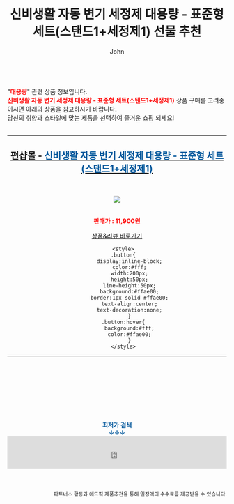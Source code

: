 ﻿---
layout: post
title:  "신비생활 자동 변기 세정제 대용량 - 표준형 세트(스탠드1+세정제1) 선물 추천"
author: John
categories: [ 대용량 ]
tags: [ 대용량 파일 전송, 대용량 파일 공유, 대용량 동영상 용량 줄이기, 대용량 보조배터리, 대용량 mkv mp4 변환, 대용량 pdf 용량 줄이기, 대용량 과자, 대용량 메일 전송, 대용량 usb, 대용량 와인 ]
image: https://cdn.funshop.co.kr/products/0000093618/vs_image800.jpg 
description: "신비생활 자동 변기 세정제 대용량 - 표준형 세트(스탠드1+세정제1) 선물 추천 관련 상품으로 가장 고객 선호도가 높은 제품입니다."
toc: true
toc_sticky: true
---

<br>
"<b><font color='#ff0000'>대용량</font></b>" 관련 상품 정보입니다.
<br>
<b><font color='#ff0000'>신비생활 자동 변기 세정제 대용량 - 표준형 세트(스탠드1+세정제1)</font></b> 상품 구매를 고려중이시면 아래의 상품을 참고하시기 바랍니다.
<br>
당신의 취향과 스타일에 맞는 제품을 선택하여 즐거운 쇼핑 되세요!
<br><br>
<hr>
<p>
    
<center><h2><a href="https://nico.kr/R5A1iU" target="_blank"><b>펀샵몰 - <font color='#01579B'>신비생활 자동 변기 세정제 대용량 - 표준형 세트(스탠드1+세정제1)</font></b></a></h2><br>

<a href="https://nico.kr/R5A1iU" target="_blank"><img src="https://cdn.funshop.co.kr/products/0000093618/vs_image800.jpg"></a><br><br>

<b><font color='#ff0000'>판매가 : 11,900원 </font></b><br>

<a href="https://nico.kr/R5A1iU" target="_blank" class="button">상품&리뷰 바로가기</a><p>

        <style>
        .button{
            display:inline-block;
            color:#fff;
            width:200px;
            height:50px;
            line-height:50px;
            background:#ffae00;
            border:1px solid #ffae00;
            text-align:center;
            text-decoration:none;
            }
        .button:hover{
            background:#fff;
            color:#ffae00;
            }
        </style>

<hr>

<br><br><br><br><br><br><br>
<center><b><font color='#01579B' size='medium'>최저가 검색<br>
↓↓↓</font></b></center>
<center><iframe src="https://coupa.ng/b1Tbjx" width="100%" height="75" frameborder="0" scrolling="no" referrerpolicy="unsafe-url"></iframe></center>
<br><br>
<p>
<small>
    <div align="right">파트너스 활동과 애드픽 제품추천을 통해 일정액의 수수료를 제공받을 수 있습니다.</div>
</small>
</p>
